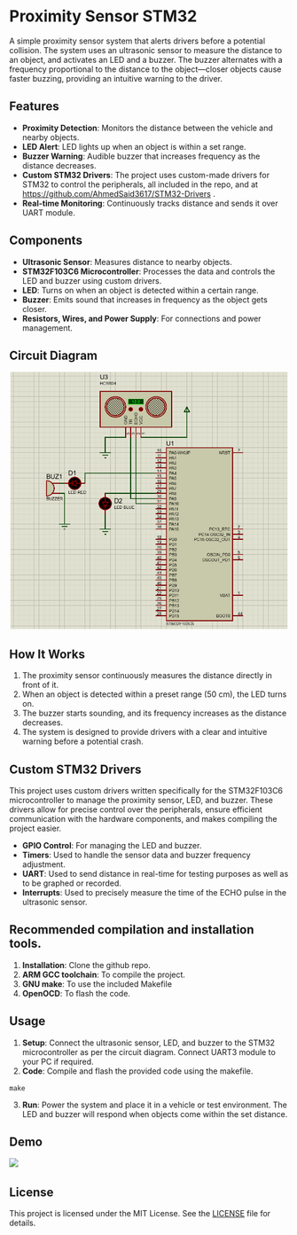 # Proximity Sensor STM32

A simple proximity sensor system that alerts drivers before a potential collision. The system uses an ultrasonic sensor to measure the distance to an object, and activates an LED and a buzzer. The buzzer alternates with a frequency proportional to the distance to the object—closer objects cause faster buzzing, providing an intuitive warning to the driver.

## Features

- **Proximity Detection**: Monitors the distance between the vehicle and nearby objects.
- **LED Alert**: LED lights up when an object is within a set range.
- **Buzzer Warning**: Audible buzzer that increases frequency as the distance decreases.
- **Custom STM32 Drivers**: The project uses custom-made drivers for STM32 to control the peripherals, all included in the repo, and at https://github.com/AhmedSaid3617/STM32-Drivers .
- **Real-time Monitoring**: Continuously tracks distance and sends it over UART module.

## Components

- **Ultrasonic Sensor**: Measures distance to nearby objects.
- **STM32F103C6 Microcontroller**: Processes the data and controls the LED and buzzer using custom drivers.
- **LED**: Turns on when an object is detected within a certain range.
- **Buzzer**: Emits sound that increases in frequency as the object gets closer.
- **Resistors, Wires, and Power Supply**: For connections and power management.

## Circuit Diagram
<p align="center">
  <img src="images/circuit.png" width="500" title="Circuit Diagram">
</p>

## How It Works

1. The proximity sensor continuously measures the distance directly in front of it.
2. When an object is detected within a preset range (50 cm), the LED turns on.
3. The buzzer starts sounding, and its frequency increases as the distance decreases.
4. The system is designed to provide drivers with a clear and intuitive warning before a potential crash.

## Custom STM32 Drivers

This project uses custom drivers written specifically for the STM32F103C6 microcontroller to manage the proximity sensor, LED, and buzzer. These drivers allow for precise control over the peripherals, ensure efficient communication with the hardware components, and makes compiling the project easier.

- **GPIO Control**: For managing the LED and buzzer.
- **Timers**: Used to handle the sensor data and buzzer frequency adjustment.
- **UART**: Used to send distance in real-time for testing purposes as well as to be graphed or recorded.
- **Interrupts**: Used to precisely measure the time of the ECHO pulse in the ultrasonic sensor.


## Recommended compilation and installation tools.
1. **Installation**: Clone the github repo.
2. **ARM GCC toolchain**: To compile the project.
3. **GNU make**: To use the included Makefile
4. **OpenOCD**: To flash the code.

## Usage

1. **Setup**: Connect the ultrasonic sensor, LED, and buzzer to the STM32 microcontroller as per the circuit diagram. Connect UART3 module to your PC if required.
2. **Code**: Compile and flash the provided code using the makefile.
```
make
```
3. **Run**: Power the system and place it in a vehicle or test environment. The LED and buzzer will respond when objects come within the set distance.

## Demo
![](images/demo.gif)

## License

This project is licensed under the MIT License. See the [LICENSE](LICENSE) file for details.
